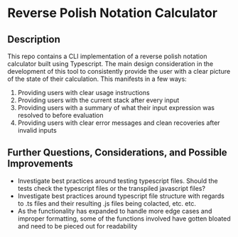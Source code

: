 # Reverse Polish Notation Calculator

## Description

This repo contains a CLI implementation of a reverse polish notation calculator built using Typescript.
The main design consideration in the development of this tool to consistently provide the user with a clear picture of the state of their calculation. This manifests in a few ways:

1. Providing users with clear usage instructions
2. Providing users with the current stack after every input
3. Providing users with a summary of what their input expression was resolved to before evaluation
4. Providing users with clear error messages and clean recoveries after invalid inputs

## Further Questions, Considerations, and Possible Improvements

- Investigate best practices around testing typescript files. Should the tests check the typescript files or the transpiled javascript files?
- Investigate best practices around typescript file structure with regards to .ts files and their resulting .js files being colacted, etc. etc.
- As the functionality has expanded to handle more edge cases and improper formatting, some of the functions involved have gotten bloated and need to be pieced out for readability
